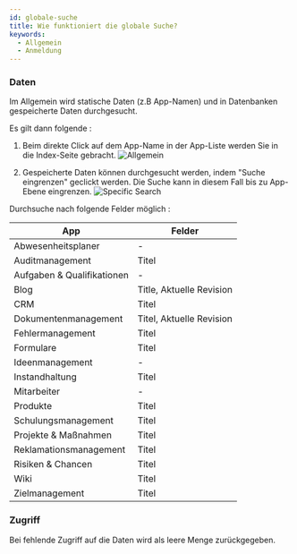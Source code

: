 ```yaml
---
id: globale-suche
title: Wie funktioniert die globale Suche?
keywords:
  - Allgemein
  - Anmeldung
---
```


<!-- 1. Wann werden statische und wann dynamische Daten(DB) durchsucht? -->

### Daten

Im Allgemein wird statische Daten (z.B App-Namen) und in Datenbanken gespeicherte Daten durchgesucht.

Es gilt dann folgende :

1. Beim direkte Click auf dem App-Name in der App-Liste werden Sie in die Index-Seite gebracht.
   ![Allgemein](https://caqadmin.blob.core.windows.net/public-screenshots/manual-screenshots/GlobalSearchDirect.gif)

2. Gespeicherte Daten können durchgesucht werden, indem "Suche eingrenzen" geclickt werden. Die Suche kann in diesem Fall bis zu App-Ebene eingrenzen.
   ![Specific Search](https://caqadmin.blob.core.windows.net/public-screenshots/manual-screenshots/GlobalSearch.gif)

Durchsuche nach folgende Felder möglich :

| App                        | Felder                   |
| -------------------------- | ------------------------ |
| Abwesenheitsplaner         | -                        |
| Auditmanagement            | Titel                    |
| Aufgaben & Qualifikationen | -                        |
| Blog                       | Title, Aktuelle Revision |
| CRM                        | Titel                    |
| Dokumentenmanagement       | Titel, Aktuelle Revision |
| Fehlermanagement           | Titel                    |
| Formulare                  | Titel                    |
| Ideenmanagement            | -                        |
| Instandhaltung             | Titel                    |
| Mitarbeiter                | -                        |
| Produkte                   | Titel                    |
| Schulungsmanagement        | Titel                    |
| Projekte & Maßnahmen       | Titel                    |
| Reklamationsmanagement     | Titel                    |
| Risiken & Chancen          | Titel                    |
| Wiki                       | Titel                    |
| Zielmanagement             | Titel                    |

### Zugriff

Bei fehlende Zugriff auf die Daten wird als leere Menge zurückgegeben.

<!-- 3. Welche Tabellen werden durchsucht mit welchen Feldern?
1. Was ist mit Entity Permissions? -->

